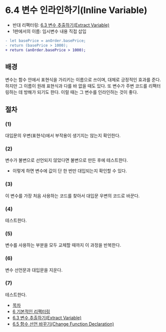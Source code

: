 # 6.4 변수 인라인하기(Inline Variable)
- 반대 리팩터링: [6.3 변수 추출하기(Extract Variable)](https://github.com/wonder13662/refactoring-v2/blob/writing/chapter06/6-3.md)
- 1판에서의 이름: 임시변수 내용 직접 삽입
``` diff
- let basePrice = anOrder.basePrice;
- return (basePrice > 1000);
+ return (anOrder.basePrice > 1000);
```

## 배경
변수는 함수 안에서 표현식을 가리키는 이름으로 쓰이며, 대체로 긍정적인 효과를 준다. 하지만 그 이름이 원래 표현식과 다를 바 없을 때도 있다. 또 변수가 주변 코드를 리팩터링하는 데 방해가 되기도 한다. 이럴 때는 그 변수를 인라인하는 것이 좋다.
## 절차
### (1)
대입문의 우변(표현식)에서 부작용이 생기지는 않는지 확인한다.
### (2)
변수가 불변으로 선언되지 않았다면 불변으로 만든 후에 테스트한다. 
- 이렇게 하면 변수에 값이 단 한 번만 대입되는지 확인할 수 있다.
### (3)
이 변수를 가장 처음 사용하는 코드를 찾아서 대입문 우변의 코드로 바꾼다.
### (4)
테스트한다.
### (5)
변수를 사용하는 부분을 모두 교체할 때까지 이 과정을 반복한다.
### (6)
변수 선언문과 대입문을 지운다.
### (7)
테스트한다.

- [목차](https://github.com/wonder13662/refactoring-v2/blob/writing/README.md)
- [6 기본적인 리팩터링](https://github.com/wonder13662/refactoring-v2/blob/writing/chapter06)
- [6.3 변수 추출하기(Extract Variable)](https://github.com/wonder13662/refactoring-v2/blob/writing/chapter06/6-3.md)
- [6.5 함수 선언 바꾸기(Change Function Declaration)](https://github.com/wonder13662/refactoring-v2/blob/writing/chapter06/6-5.md)